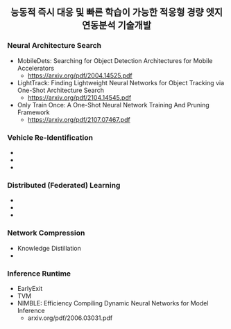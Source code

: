 <center>
<h2> 능동적 즉시 대응 및 빠른 학습이 가능한 적응형 경량 엣지 연동분석 기술개발 </h2>
</center>

### Neural Architecture Search
- MobileDets: Searching for Object Detection Architectures for Mobile Accelerators
  - https://arxiv.org/pdf/2004.14525.pdf
- LightTrack: Finding Lightweight Neural Networks for Object Tracking via One-Shot Architecture Search
  - https://arxiv.org/pdf/2104.14545.pdf
- Only Train Once: A One-Shot Neural Network Training And Pruning Framework
  - https://arxiv.org/pdf/2107.07467.pdf 

### Vehicle Re-Identification
-
-
-

### Distributed (Federated) Learning
-
-
-

### Network Compression
- Knowledge Distillation
- 

### Inference Runtime
- EarlyExit
- TVM
- NIMBLE: Efficiency Compiling Dynamic Neural Networks for Model Inference
  - arxiv.org/pdf/2006.03031.pdf
